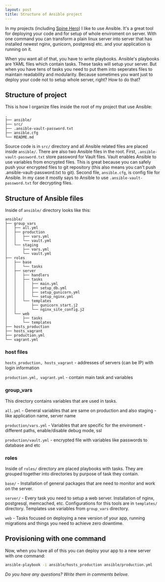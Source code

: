 ```yaml
---
layout: post
title: Structure of Ansible project
---
```


In my projects (including [Spine Hero](https://spinehero.com)) I like to use Ansible. 
It's a great tool for deploying your code and for setup of whole enviroment on server.
With one command you can transform a plain linux server into server 
that has installed newest nginx, gunicorn, postgresql etc. and your application
is running on it.

When you want all of that, you have to write playbooks. Ansible's playbooks are YAML files
which contain tasks. These tasks will setup your server. But when you have tens of tasks
you need to put them into seperates files to maintain readability and modularity.
Because sometimes you want just to deploy your code not to setup whole server, right?
How to do that?

## Structure of project

This is how I organize files inside the root of my project that use Ansible:

```
.
├── ansible/
├── src/
├── .ansible-vault-password.txt
├── ansible.cfg
└── README.md
```

Source code is in `src/` directory and all Ansible related files are placed inside `ansible/`.
There are also two Ansible files in the root. First, `.ansible-vault-password.txt` store password
for Vault files. Vault enables Ansible to use variables from encrypted files. This is great
because you can safely push your encrypted files to git repository
(this also means you can't push .ansible-vault-password.txt to git). Second file, `ansible.cfg`,
is config file for Ansible. In my case it mostly says to Ansible to use `.ansible-vault-password.txt`
for decrypting files.

## Structure of Ansible files

Inside of `ansible/` directory looks like this:

```
ansible/
├── group_vars
│   ├── all.yml
│   ├── production
│   │   ├── vars.yml
│   │   └── vault.yml
│   └── staging
│       ├── vars.yml
│       └── vault.yml
├── roles
│   ├── base
│   │   └── tasks
│   ├── server
│   │   ├── handlers
│   │   ├── tasks
│   │   │   ├── main.yml
│   │   │   ├── setup_db.yml
│   │   │   ├── setup_gunicorn.yml
│   │   │   └── setup_nginx.yml
│   │   └── templates
│   │       ├── gunicorn_start.j2
│   │       └── nginx_site_config.j2
│   └── web
│       ├── tasks
│       └── templates
├── hosts_production
├── hosts_vagrant
├── production.yml
└── vagrant.yml
```

### host files
`hosts_production, hosts_vagrant` - addresses of servers (can be IP) with login information

`production.yml, vagrant.yml` - contain main task and variables


### group_vars
This directory contains variables that are used in tasks. 

`all.yml` - General variables that are same on production and also staging - like application name, server name

`production/vars.yml` - Variables that are specific for the enviroment - different paths, enable/disable debug mode, ssl

`production/vault.yml` - encrypted file with variables like passwords to database and etc

### roles
Inside of `roles/` directory are placed playbooks with tasks. They are grouped together into directories 
by purpose of task they contain.

`base/` - Installation of general packages that are need to monitor and work on the server.

`server/` - Every task you need to setup a web server. Installation of nginx, postgresql, memcached, etc.
Configurations for this tools are in `templates/` directory. Templates use variables from `group_vars` directory.

`web` - Tasks focused on deploying a new version of your app, running migrations and things you need 
to achieve zero downtime.

## Provisioning with one command

Now, when you have all of this you can deploy your app to a new server with one command:

```sh
ansible-playbook -i ansible/hosts_production ansible/production.yml
```

_Do you have any questions? Write them in comments belove._
